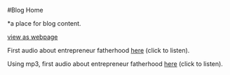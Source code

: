 #Blog Home

*a place for blog content.

[view as webpage](https://docsify-this.net/?basePath=https://raw.githubusercontent.com/dmalawey/blog/main&sidebar=true)

First audio about entrepreneur fatherhood [here](/audio/01_best-friend-kids.ogg) (click to listen).

Using mp3, first audio about entrepreneur fatherhood [here](/audio/01_best-friend-kids.mp3) (click to listen).
